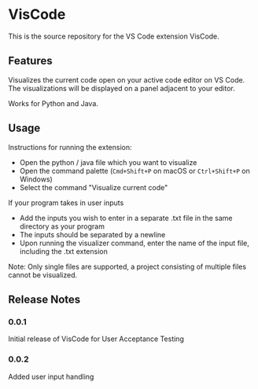 # VisCode

This is the source repository for the VS Code extension VisCode. 

## Features

Visualizes the current code open on your active code editor on VS Code. The visualizations will be displayed on a panel adjacent to your editor.

Works for Python and Java.

## Usage

Instructions for running the extension:
* Open the python / java file which you want to visualize
* Open the command palette (`Cmd+Shift+P` on macOS or `Ctrl+Shift+P` on Windows)
* Select the command "Visualize current code"

If your program takes in user inputs
* Add the inputs you wish to enter in a separate .txt file in the same directory as your program
* The inputs should be separated by a newline
* Upon running the visualizer command, enter the name of the input file, including the .txt extension

Note: Only single files are supported, a project consisting of multiple files cannot be visualized.

## Release Notes

### 0.0.1

Initial release of VisCode for User Acceptance Testing

### 0.0.2

Added user input handling